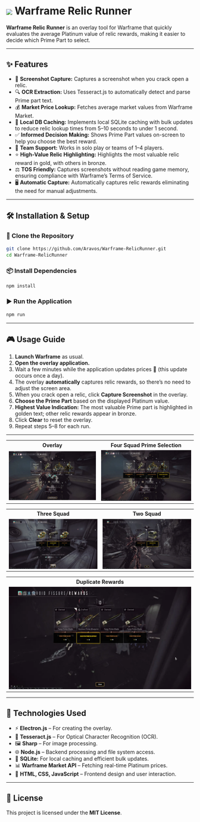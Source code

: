 <h1>
  <img
    src="https://i.imgur.com/0hEP2dV.png"
    width="80"
    style="vertical-align: middle"
  />
  Warframe Relic Runner
</h1>

**Warframe Relic Runner** is an overlay tool for Warframe that quickly evaluates the average Platinum value of relic rewards, making it easier to decide which Prime Part to select.


---

## ✨ Features

- 📸 **Screenshot Capture:** Captures a screenshot when you crack open a relic.
- 🔍 **OCR Extraction:** Uses Tesseract.js to automatically detect and parse Prime part text.
- 💰 **Market Price Lookup:** Fetches average market values from Warframe Market.
- 💾 **Local DB Caching:** Implements local SQLite caching with bulk updates to reduce relic lookup times from 5–10 seconds to under 1 second.
- ✅ **Informed Decision Making:** Shows Prime Part values on-screen to help you choose the best reward.
- 👥 **Team Support:** Works in solo play or teams of 1–4 players.
- ⭐ **High-Value Relic Highlighting:** Highlights the most valuable relic reward in gold, with others in bronze.
- ⚖ **TOS Friendly:** Captures screenshots without reading game memory, ensuring compliance with Warframe’s Terms of Service.
- 🖥 **Automatic Capture:** Automatically captures relic rewards eliminating the need for manual adjustments.

---

## 🛠 Installation & Setup

### 🔽 Clone the Repository
```sh
git clone https://github.com/Aravos/Warframe-RelicRunner.git
cd Warframe-RelicRunner
```

### 📦 Install Dependencies
```sh
npm install
```

### ▶ Run the Application
```sh
npm run
```

---

## 🎮 Usage Guide

1. **Launch Warframe** as usual.
2. **Open the overlay application.**
3. Wait a few minutes while the application updates prices 💾 (this update occurs once a day).
4. The overlay **automatically** captures relic rewards, so there’s no need to adjust the screen area.
5. When you crack open a relic, click **Capture Screenshot** in the overlay.
6. **Choose the Prime Part** based on the displayed Platinum value.
7. **Highest Value Indication:** The most valuable Prime part is highlighted in golden text; other relic rewards appear in bronze.
8. Click **Clear** to reset the overlay.
9. Repeat steps 5–8 for each run.
---

<table>
  <tr>
    <th style="text-align:center;">Overlay</th>
    <th style="text-align:center;">Four Squad Prime Selection</th>
  </tr>
  <tr>
    <td><img src="screenshots/1.webp" alt="Overlay Example"></td>
    <td><img src="screenshots/2.webp" alt="Prime Part Selection"></td>
  </tr>
</table>

<table>
  <tr>
    <th style="text-align:center;">Three Squad</th>
    <th style="text-align:center;">Two Squad</th>
  </tr>
  <tr>
    <td><img src="screenshots/3.webp" alt="3-Person Squad"></td>
    <td><img src="screenshots/4.webp" alt="2-Person Squad"></td>
  </tr>
</table>

<table>
  <tr>
    <th style="text-align:center;">Duplicate Rewards</th>
  </tr>
  <tr>
    <td><img src="screenshots/5.webp" alt="Duplicates"></td>
  </tr>
</table>

---
## 🔧 Technologies Used
- ⚡ **Electron.js** – For creating the overlay.
- 🧠 **Tesseract.js** – For Optical Character Recognition (OCR).
- 🖼 **Sharp** – For image processing.
- 🌐 **Node.js** – Backend processing and file system access.
- 💾 **SQLite:** For local caching and efficient bulk updates.
- 📊 **Warframe Market API** – Fetching real-time Platinum prices.
- 🎨 **HTML, CSS, JavaScript** – Frontend design and user interaction.

---

## 📜 License
This project is licensed under the **MIT License**.
